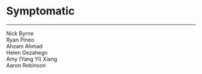 # Symptomatic
---
Nick Byrne <br/>
Ryan Pineo <br/>
Ahzam Ahmad <br/>
Helen Gezahegn <br/>
Amy (Yang Yi) Xiang <br/>
Aaron Robinson <br/>

